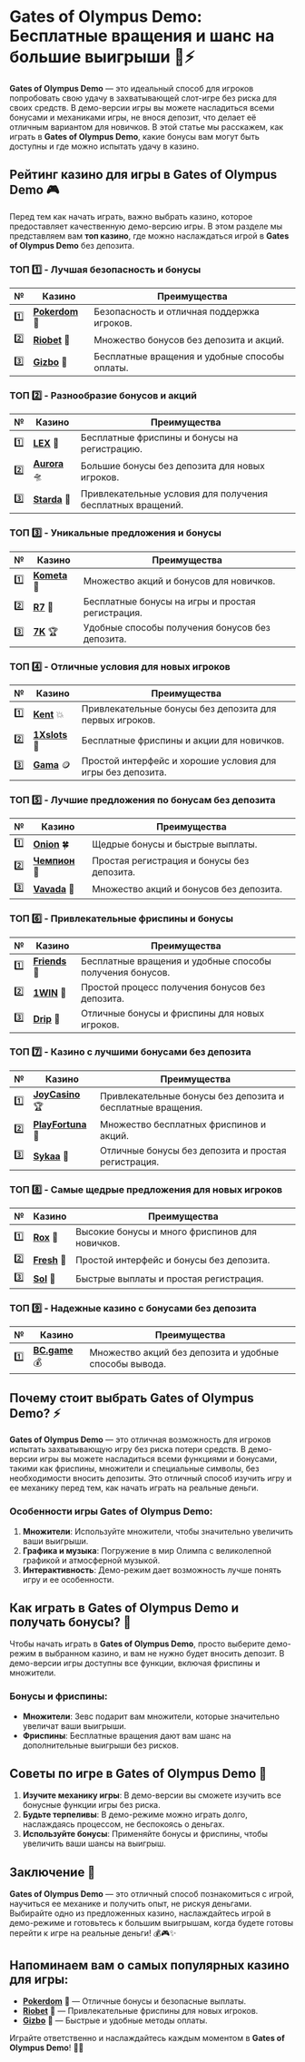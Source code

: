 # Gates of Olympus Demo: Бесплатные вращения и шанс на большие выигрыши 🎰⚡

**Gates of Olympus Demo** — это идеальный способ для игроков попробовать свою удачу в захватывающей слот-игре без риска для своих средств. В демо-версии игры вы можете насладиться всеми бонусами и механиками игры, не внося депозит, что делает её отличным вариантом для новичков. В этой статье мы расскажем, как играть в **Gates of Olympus Demo**, какие бонусы вам могут быть доступны и где можно испытать удачу в казино.

## Рейтинг казино для игры в **Gates of Olympus Demo** 🎮

Перед тем как начать играть, важно выбрать казино, которое предоставляет качественную демо-версию игры. В этом разделе мы представляем вам **топ казино**, где можно наслаждаться игрой в **Gates of Olympus Demo** без депозита.

### ТОП 1️⃣ - Лучшая безопасность и бонусы

| №  | Казино | Преимущества |
|----|--------|--------------|
| 1️⃣ | [**Pokerdom**](https://brandplay.link/4k77v2yx) 🎰 | Безопасность и отличная поддержка игроков. |
| 2️⃣ | [**Riobet**](https://brandplay.link/7xBLTPyj) 💸 | Множество бонусов без депозита и акций. |
| 3️⃣ | [**Gizbo**](https://brandplay.link/bprXw4YV) 🎁 | Бесплатные вращения и удобные способы оплаты. |

### ТОП 2️⃣ - Разнообразие бонусов и акций

| №  | Казино | Преимущества |
|----|--------|--------------|
| 1️⃣ | [**LEX**](https://brandplay.link/zW4hdDFV) 🎯 | Бесплатные фриспины и бонусы на регистрацию. |
| 2️⃣ | [**Aurora**](https://10trafic-stat2.com/click/668546556bcc6313411604bd/6766/13032/subaccount) 🛸 | Большие бонусы без депозита для новых игроков. |
| 3️⃣ | [**Starda**](https://brandplay.link/fB7xwRFL) 🎉 | Привлекательные условия для получения бесплатных вращений. |

### ТОП 3️⃣ - Уникальные предложения и бонусы

| №  | Казино | Преимущества |
|----|--------|--------------|
| 1️⃣ | [**Kometa**](https://brandplay.link/8ZymQJV8) 💎 | Множество акций и бонусов для новичков. |
| 2️⃣ | [**R7**](https://brandplay.link/bMd3Yjsw) 🎯 | Бесплатные бонусы на игры и простая регистрация. |
| 3️⃣ | [**7K**](https://brandplay.link/BvQyFShp) 🏆 | Удобные способы получения бонусов без депозита. |

### ТОП 4️⃣ - Отличные условия для новых игроков

| №  | Казино | Преимущества |
|----|--------|--------------|
| 1️⃣ | [**Kent**](https://brandplay.link/Fv2WP3js) 💥 | Привлекательные бонусы без депозита для первых игроков. |
| 2️⃣ | [**1Xslots**](https://brandplay.link/hSB1khtr) 🏅 | Бесплатные фриспины и акции для новичков. |
| 3️⃣ | [**Gama**](https://brandplay.link/j6NMKsDz) 🪙 | Простой интерфейс и хорошие условия для игры без депозита. |

### ТОП 5️⃣ - Лучшие предложения по бонусам без депозита

| №  | Казино | Преимущества |
|----|--------|--------------|
| 1️⃣ | [**Onion**](https://brandplay.link/zBGRVpQ9) 🍀 | Щедрые бонусы и быстрые выплаты. |
| 2️⃣ | [**Чемпион**](https://temon-gter.cfd/go/lRq?p80412p304504pcc44t17455) 🏅 | Простая регистрация и бонусы без депозита. |
| 3️⃣ | [**Vavada**](https://vavadapartner.pro/?promo=ea5c9275-6854-4505-94fc-95ab18221945-linkb2) 🎁 | Множество акций и бонусов без депозита. |

### ТОП 6️⃣ - Привлекательные фриспины и бонусы

| №  | Казино | Преимущества |
|----|--------|--------------|
| 1️⃣ | [**Friends**](https://gofriends.vc/linkb2) 🎰 | Бесплатные вращения и удобные способы получения бонусов. |
| 2️⃣ | [**1WIN**](https://brandplay.link/smXVpBbG) 💸 | Простой процесс получения бонусов без депозита. |
| 3️⃣ | [**Drip**](https://drp-ircp01.com/c07e6a3db) 🤑 | Отличные бонусы и фриспины для новых игроков. |

### ТОП 7️⃣ - Казино с лучшими бонусами без депозита

| №  | Казино | Преимущества |
|----|--------|--------------|
| 1️⃣ | [**JoyCasino**](https://rpc30.call2me.pro/?/ru/registration?apkpop=0&partner=p24970p3291217pc98f) 🏆 | Привлекательные бонусы без депозита и бесплатные вращения. |
| 2️⃣ | [**PlayFortuna**](https://fortunapromo.net/alt/playfortuna/registration?0dc4a9362a71feb7e3f165fb8e766f70) 🎉 | Множество бесплатных фриспинов и акций. |
| 3️⃣ | [**Sykaa**](https://s-two-way.com/?source=linkb2&pid=30697) 💎 | Отличные бонусы без депозита и простая регистрация. |

### ТОП 8️⃣ - Самые щедрые предложения для новых игроков

| №  | Казино | Преимущества |
|----|--------|--------------|
| 1️⃣ | [**Rox**](https://rox-pvwfpjgcxe.com/cb1ee18a5) 🎯 | Высокие бонусы и много фриспинов для новичков. |
| 2️⃣ | [**Fresh**](https://fresh-eumwkxwao.com/c3f7b485d) 🎰 | Простой интерфейс и бонусы без депозита. |
| 3️⃣ | [**Sol**](https://sol-mmtdzfbaco.com/cb2415bca) 🏅 | Быстрые выплаты и простая регистрация. |

### ТОП 9️⃣ - Надежные казино с бонусами без депозита

| №  | Казино | Преимущества |
|----|--------|--------------|
| 1️⃣ | [**BC.game**](https://partnerbcgame.com/dcc53d441) 💰 | Множество акций без депозита и удобные способы вывода. |

## Почему стоит выбрать **Gates of Olympus Demo**? ⚡

**Gates of Olympus Demo** — это отличная возможность для игроков испытать захватывающую игру без риска потери средств. В демо-версии игры вы можете насладиться всеми функциями и бонусами, такими как фриспины, множители и специальные символы, без необходимости вносить депозиты. Это отличный способ изучить игру и ее механику перед тем, как начать играть на реальные деньги.

### Особенности игры **Gates of Olympus Demo**:
1. **Множители**: Используйте множители, чтобы значительно увеличить ваши выигрыши.
2. **Графика и музыка**: Погружение в мир Олимпа с великолепной графикой и атмосферной музыкой.
3. **Интерактивность**: Демо-режим дает возможность лучше понять игру и ее особенности.

## Как играть в **Gates of Olympus Demo** и получать бонусы? 🎰

Чтобы начать играть в **Gates of Olympus Demo**, просто выберите демо-режим в выбранном казино, и вам не нужно будет вносить депозит. В демо-версии игры доступны все функции, включая фриспины и множители.

### Бонусы и фриспины:
- **Множители**: Зевс подарит вам множители, которые значительно увеличат ваши выигрыши.
- **Фриспины**: Бесплатные вращения дают вам шанс на дополнительные выигрыши без рисков.

## Советы по игре в **Gates of Olympus Demo** 🧠

1. **Изучите механику игры**: В демо-версии вы сможете изучить все бонусные функции игры без риска.
2. **Будьте терпеливы**: В демо-режиме можно играть долго, наслаждаясь процессом, не беспокоясь о деньгах.
3. **Используйте бонусы**: Применяйте бонусы и фриспины, чтобы увеличить ваши шансы на выигрыш.

## Заключение 🌟

**Gates of Olympus Demo** — это отличный способ познакомиться с игрой, научиться ее механике и получить опыт, не рискуя деньгами. Выбирайте одно из предложенных казино, наслаждайтесь игрой в демо-режиме и готовьтесь к большим выигрышам, когда будете готовы перейти к игре на реальные деньги! 💰🎮✨

## Напоминаем вам о самых популярных казино для игры:

- [**Pokerdom**](https://brandplay.link/4k77v2yx) 🎰 — Отличные бонусы и безопасные выплаты.
- [**Riobet**](https://brandplay.link/7xBLTPyj) 💸 — Привлекательные фриспины для новых игроков.
- [**Gizbo**](https://brandplay.link/bprXw4YV) 🎁 — Быстрые и удобные методы оплаты.

Играйте ответственно и наслаждайтесь каждым моментом в **Gates of Olympus Demo**! 🎰💸
